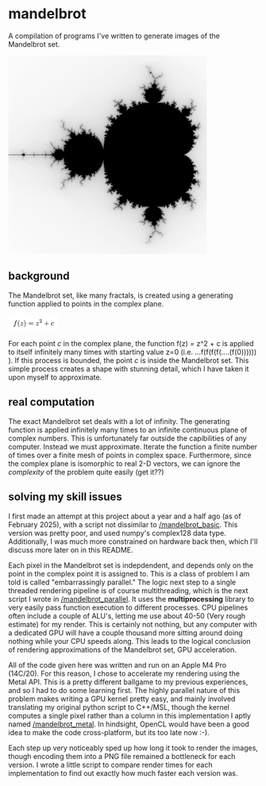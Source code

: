 # mandelbrot
A compilation of programs I've written to generate images of the Mandelbrot set. 

<img src="https://raw.githubusercontent.com/yilmaz-kaan/mandelbrot/main/images/mandelbrot_metal_inv.png" width="400">

## background
The Mandelbrot set, like many fractals, is created using a generating function applied to points in the complex plane.

<img src="https://raw.githubusercontent.com/yilmaz-kaan/mandelbrot/main/images/gen_func.png" width="100" class="center">

For each point *c* in the complex plane, the function f(z) = z^2 + c is applied to itself infinitely many times with starting value z=0 (i.e. ...f(f(f(f(....(f(0)))))) ). If this process is bounded, the point *c* is inside the Mandelbrot set. This simple process creates a shape with stunning detail, which I have taken it upon myself to approximate.

## real computation
The exact Mandelbrot set deals with a lot of infinity. The generating function is applied infinitely many times to an infinite continuous plane of complex numbers. This is unfortunately far outside the capibilities of any computer. Instead we must approximate. Iterate the function a finite number of times over a finite mesh of points in complex space. Furthermore, since the complex plane is isomorphic to real 2-D vectors, we can ignore the *complexity* of the problem quite easily (get it??) 

## solving my skill issues
I first made an attempt at this project about a year and a half ago (as of February 2025), with a script not dissimilar to [/mandelbrot_basic](yilmaz-kaan/mandelbrot/scripts/mandelbrot_basic.py). This version was pretty poor, and used numpy's complex128 data type. Additionally, I was much more constrained on hardware back then, which I'll discuss more later on in this README.

Each pixel in the Mandelbrot set is indepdendent, and depends only on the point in the complex point it is assigned to. This is a class of problem I am told is called "embarrassingly parallel." The logic next step to a single threaded rendering pipeline is of course multithreading, which is the next script I wrote in [/mandelbrot_parallel](yilmaz-kaan/mandelbrot/scripts/mandelbrot_parallel.py). It uses the **multiprocessing** library to very easily pass function execution to different processes. CPU pipelines often include a couple of ALU's, letting me use about 40-50 (Very rough estimate) for my render. This is certainly not nothing, but any computer with a dedicated GPU will have a couple thousand more sitting around doing nothing while your CPU speeds along. This leads to the logical conclusion of rendering approximations of the Mandelbrot set, GPU acceleration. 

All of the code given here was written and run on an Apple M4 Pro (14C/20). For this reason, I chose to accelerate my rendering using the Metal API. This is a pretty different ballgame to my previous experiences, and so I had to do some learning first. The highly parallel nature of this problem makes writing a GPU kernel pretty easy, and mainly involved translating my original python script to C++/MSL, though the kernel computes a single pixel rather than a column in this implementation I aptly named [/mandelbrot_metal](yilmaz-kaan/mandelbrot/scripts/mandelbrot_metal.py). In hindsight, OpenCL would have been a good idea to make the code cross-platform, but its too late now :-). 

Each step up very noticeably sped up how long it took to render the images, though encoding them into a PNG file remained a bottleneck for each version. I wrote a little script to compare render times for each implementation to find out exactly how much faster each version was.

